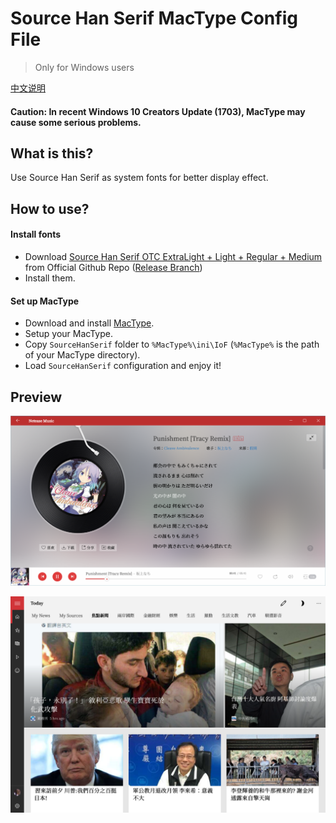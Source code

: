 # Source Han Serif MacType Config File

> Only for Windows users

[中文说明](./README-CN.md)

#### Caution: In recent Windows 10 Creators Update (1703), MacType may cause some serious problems.

## What is this?

Use Source Han Serif as system fonts for better display effect.

## How to use?

#### Install fonts

- Download [Source Han Serif OTC ExtraLight + Light + Regular + Medium](https://github.com/adobe-fonts/source-han-serif/raw/release/OTC/SourceHanSerifOTC_EL-M.zip) from Official Github Repo ([Release Branch](https://github.com/adobe-fonts/source-han-serif/tree/release))
- Install them.

#### Set up MacType

- Download and install [MacType](http://www.mactype.net/).
- Setup your MacType.
- Copy `SourceHanSerif` folder to `%MacType%\ini\IoF` (`%MacType%` is the path of your MacType directory).
- Load `SourceHanSerif` configuration and enjoy it!

## Preview

![](./Preview/NeteaseMusicUWP.png)

![](./Preview/NewsUWP.png)
